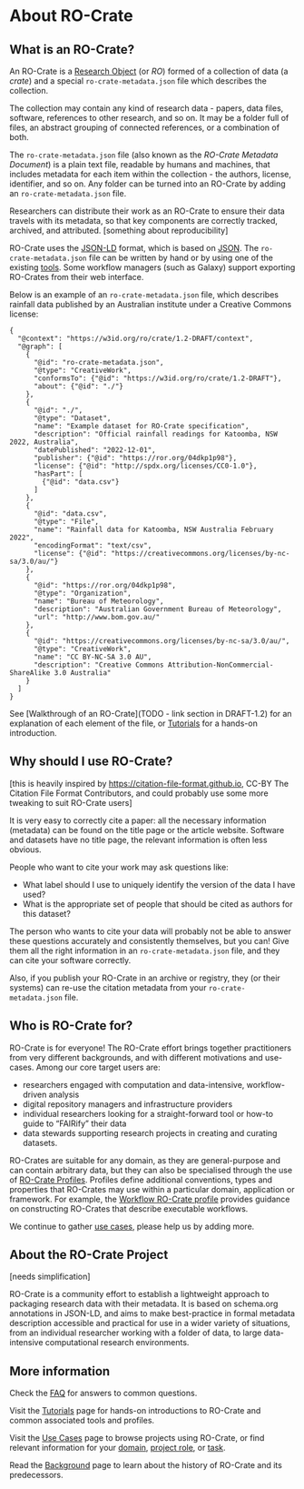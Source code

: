 # About RO-Crate

## What is an RO-Crate?

An RO-Crate is a [Research Object](./background.md#research-object-background) (or _RO_) formed of a collection of data (a _crate_) and a special `ro-crate-metadata.json` file which describes the collection.

The collection may contain any kind of research data - papers, data files, software, references to other research, and so on. It may be a folder full of files, an abstract grouping of connected references, or a combination of both.

The `ro-crate-metadata.json` file (also known as the _RO-Crate Metadata Document_) is a plain text file, readable by humans and machines, that includes metadata for each item within the collection - the authors, license, identifier, and so on. Any folder can be turned into an RO-Crate by adding an `ro-crate-metadata.json` file.

Researchers can distribute their work as an RO-Crate to ensure their data travels with its metadata, so that key components are correctly tracked, archived, and attributed. [something about reproducibility]

RO-Crate uses the [JSON-LD](https://json-ld.org) format, which is based on [JSON](https://www.json.org/json-en.html). The `ro-crate-metadata.json` file can be written by hand or by using one of the existing [tools](./pages/tools.md). Some workflow managers (such as Galaxy) support exporting RO-Crates from their web interface.

Below is an example of an `ro-crate-metadata.json` file, which describes rainfall data published by an Australian institute under a Creative Commons license:

```
{
  "@context": "https://w3id.org/ro/crate/1.2-DRAFT/context",
  "@graph": [
    {
      "@id": "ro-crate-metadata.json",
      "@type": "CreativeWork",
      "conformsTo": {"@id": "https://w3id.org/ro/crate/1.2-DRAFT"},
      "about": {"@id": "./"}
    },
    {
      "@id": "./",
      "@type": "Dataset",
      "name": "Example dataset for RO-Crate specification",
      "description": "Official rainfall readings for Katoomba, NSW 2022, Australia",
      "datePublished": "2022-12-01",
      "publisher": {"@id": "https://ror.org/04dkp1p98"},
      "license": {"@id": "http://spdx.org/licenses/CC0-1.0"},
      "hasPart": [
        {"@id": "data.csv"}
      ]
    },
    {
      "@id": "data.csv",
      "@type": "File",
      "name": "Rainfall data for Katoomba, NSW Australia February 2022",
      "encodingFormat": "text/csv",
      "license": {"@id": "https://creativecommons.org/licenses/by-nc-sa/3.0/au/"}
    },
    {
      "@id": "https://ror.org/04dkp1p98",
      "@type": "Organization",
      "name": "Bureau of Meteorology",
      "description": "Australian Government Bureau of Meteorology",
      "url": "http://www.bom.gov.au/"
    },
    {
      "@id": "https://creativecommons.org/licenses/by-nc-sa/3.0/au/",
      "@type": "CreativeWork",
      "name": "CC BY-NC-SA 3.0 AU",
      "description": "Creative Commons Attribution-NonCommercial-ShareAlike 3.0 Australia"
    }
  ]
}
```

See [Walkthrough of an RO-Crate](TODO - link section in DRAFT-1.2) for an explanation of each element of the file, or [Tutorials](TODO) for a hands-on introduction.

## Why should I use RO-Crate?

[this is heavily inspired by https://citation-file-format.github.io, CC-BY The Citation File Format Contributors, and could probably use some more tweaking to suit RO-Crate users]

It is very easy to correctly cite a paper: all the necessary information (metadata) can be found on the title page or the article website. Software and datasets have no title page, the relevant information is often less obvious.

People who want to cite your work may ask questions like:

* What label should I use to uniquely identify the version of the data I have used?
* What is the appropriate set of people that should be cited as authors for this dataset?

The person who wants to cite your data will probably not be able to answer these questions accurately and consistently themselves, but you can! Give them all the right information in an `ro-crate-metadata.json` file, and they can cite your software correctly.

Also, if you publish your RO-Crate in an archive or registry, they (or their systems) can re-use the citation metadata from your `ro-crate-metadata.json` file.

## Who is RO-Crate for?

RO-Crate is for everyone! The RO-Crate effort brings together practitioners from very different backgrounds, and with different motivations and use-cases. Among our core target users are:

* researchers engaged with computation and data-intensive, workflow-driven analysis
* digital repository managers and infrastructure providers
* individual researchers looking for a straight-forward tool or how-to guide to “FAIRify” their data
* data stewards supporting research projects in creating and curating datasets.

RO-Crates are suitable for any domain, as they are general-purpose and can contain arbitrary data, but they can also be specialised through the use of [RO-Crate Profiles](TODO). Profiles define additional conventions, types and properties that RO-Crates may use within a particular domain, application or framework. For example, the [Workflow RO-Crate profile]() provides guidance on constructing RO-Crates that describe executable workflows.

We continue to gather [use cases](./pages/use_cases.md), please help us by adding more.

## About the RO-Crate Project

[needs simplification]

RO-Crate is a community effort to establish a lightweight approach to packaging research data with their metadata. It is based on schema.org annotations in JSON-LD, and aims to make best-practice in formal metadata description accessible and practical for use in a wider variety of situations, from an individual researcher working with a folder of data, to large data-intensive computational research environments.

## More information

Check the [FAQ](./pages/faq.html) for answers to common questions.

Visit the [Tutorials](TODO) page for hands-on introductions to RO-Crate and common associated tools and profiles.

Visit the [Use Cases](./pages/use_cases.md) page to browse projects using RO-Crate, or find relevant information for your [domain](./pages/domains.md), [project role](./pages/roles.md), or [task](./pages/tasks.md).

Read the [Background](./background.md) page to learn about the history of RO-Crate and its predecessors.
